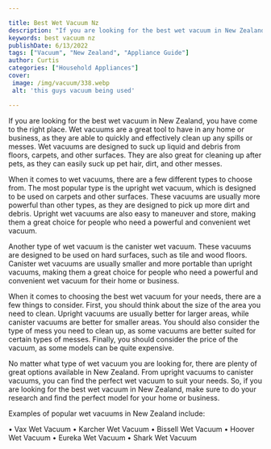 ```yaml
---

title: Best Wet Vacuum Nz
description: "If you are looking for the best wet vacuum in New Zealand, you have come to the right place. Wet vacuums are a great tool to have ...keep going and find out"
keywords: best vacuum nz
publishDate: 6/13/2022
tags: ["Vacuum", "New Zealand", "Appliance Guide"]
author: Curtis
categories: ["Household Appliances"]
cover: 
 image: /img/vacuum/338.webp
 alt: 'this guys vacuum being used'

---
```


If you are looking for the best wet vacuum in New Zealand, you have come to the right place. Wet vacuums are a great tool to have in any home or business, as they are able to quickly and effectively clean up any spills or messes. Wet vacuums are designed to suck up liquid and debris from floors, carpets, and other surfaces. They are also great for cleaning up after pets, as they can easily suck up pet hair, dirt, and other messes.

When it comes to wet vacuums, there are a few different types to choose from. The most popular type is the upright wet vacuum, which is designed to be used on carpets and other surfaces. These vacuums are usually more powerful than other types, as they are designed to pick up more dirt and debris. Upright wet vacuums are also easy to maneuver and store, making them a great choice for people who need a powerful and convenient wet vacuum.

Another type of wet vacuum is the canister wet vacuum. These vacuums are designed to be used on hard surfaces, such as tile and wood floors. Canister wet vacuums are usually smaller and more portable than upright vacuums, making them a great choice for people who need a powerful and convenient wet vacuum for their home or business.

When it comes to choosing the best wet vacuum for your needs, there are a few things to consider. First, you should think about the size of the area you need to clean. Upright vacuums are usually better for larger areas, while canister vacuums are better for smaller areas. You should also consider the type of mess you need to clean up, as some vacuums are better suited for certain types of messes. Finally, you should consider the price of the vacuum, as some models can be quite expensive.

No matter what type of wet vacuum you are looking for, there are plenty of great options available in New Zealand. From upright vacuums to canister vacuums, you can find the perfect wet vacuum to suit your needs. So, if you are looking for the best wet vacuum in New Zealand, make sure to do your research and find the perfect model for your home or business.

Examples of popular wet vacuums in New Zealand include:

• Vax Wet Vacuum
• Karcher Wet Vacuum
• Bissell Wet Vacuum
• Hoover Wet Vacuum
• Eureka Wet Vacuum
• Shark Wet Vacuum
